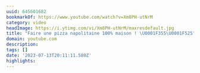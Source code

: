 ```yaml
---
uuid: 645601682
bookmarkOf: https://www.youtube.com/watch?v=Xm8PH-utNrM
category: video
headImage: https://i.ytimg.com/vi/Xm8PH-utNrM/maxresdefault.jpg
title: "Faire une pizza napolitaine 100% maison ! \U0001F355\U0001F525"
domain: youtube.com
description:
tags: []
date: '2023-07-13T20:11:11.580Z'
highlights:
---
```




